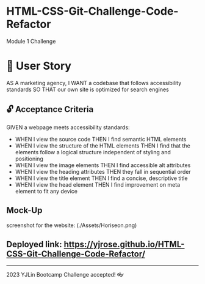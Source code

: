 # HTML-CSS-Git-Challenge-Code-Refactor
Module 1 Challenge

# 🎯 User Story

AS A marketing agency, I WANT a codebase that follows accessibility standards
SO THAT our own site is optimized for search engines


## 🔓 Acceptance Criteria

GIVEN a webpage meets accessibility standards:
* WHEN I view the source code
THEN I find semantic HTML elements
* WHEN I view the structure of the HTML elements
THEN I find that the elements follow a logical structure independent of styling and positioning
* WHEN I view the image elements
THEN I find accessible alt attributes
* WHEN I view the heading attributes
THEN they fall in sequential order
* WHEN I view the title element
THEN I find a concise, descriptive title
* WHEN I view the head element
THEN I find improvement on meta element to fit any device

## Mock-Up

screenshot for the website: (./Assets/Horiseon.png)

## Deployed link: https://yjrose.github.io/HTML-CSS-Git-Challenge-Code-Refactor/

---
2023 YJLin Bootcamp Challenge accepted! 👓

